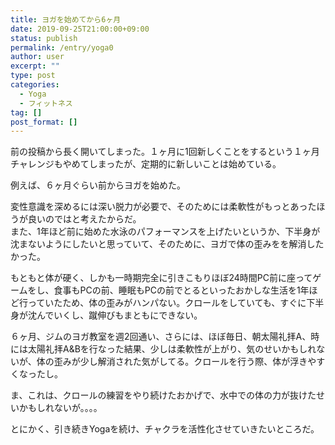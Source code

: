 ```yaml
---
title: ヨガを始めてから6ヶ月
date: 2019-09-25T21:00:00+09:00
status: publish
permalink: /entry/yoga0
author: user
excerpt: ""
type: post
categories:
  - Yoga
  - フィットネス
tag: []
post_format: []
---
```


前の投稿から長く開いてしまった。１ヶ月に1回新しくことをするという１ヶ月チャレンジもやめてしまったが、定期的に新しいことは始めている。

例えば、６ヶ月ぐらい前からヨガを始めた。

変性意識を深めるには深い脱力が必要で、そのためには柔軟性がもっとあったほうが良いのではと考えたからだ。  
また、1年ほど前に始めた水泳のパフォーマンスを上げたいというか、下半身が沈まないようにしたいと思っていて、そのために、ヨガで体の歪みをを解消したかった。

もともと体が硬く、しかも一時期完全に引きこもりほぼ24時間PC前に座ってゲームをし、食事もPCの前、睡眠もPCの前でとるといったおかしな生活を1年ほど行っていたため、体の歪みがハンパない。クロールをしていても、すぐに下半身が沈んでいくし、蹴伸びもまともにできない。

６ヶ月、ジムのヨガ教室を週2回通い、さらには、ほぼ毎日、朝太陽礼拝A、時には太陽礼拝A&amp;Bを行なった結果、少しは柔軟性が上がり、気のせいかもしれないが、体の歪みが少し解消された気がしてる。クロールを行う際、体が浮きやすくなったし。

ま、これは、クロールの練習をやり続けたおかげで、水中での体の力が抜けたせいかもしれないが。。。。

とにかく、引き続きYogaを続け、チャクラを活性化させていきたいところだ。
